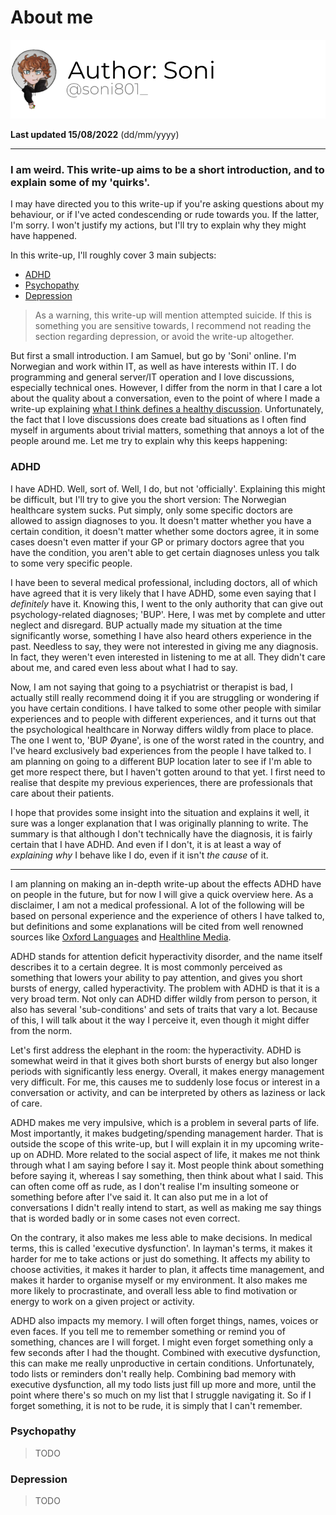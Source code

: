 # About me

[![Author](/assets/images/authors/Soni.png)](https://twitter.com/soni801_)

**Last updated 15/08/2022** (dd/mm/yyyy)

---

### I am weird. This write-up aims to be a short introduction, and to explain some of my 'quirks'.

I may have directed you to this write-up if you're asking questions about my behaviour, or if I've acted condescending
or rude towards you. If the latter, I'm sorry. I won't justify my actions, but I'll try to explain why they might have
happened.

In this write-up, I'll roughly cover 3 main subjects:
- [ADHD](#adhd)
- [Psychopathy](#psychopathy)
- [Depression](#depression)

> As a warning, this write-up will mention attempted suicide. If this is something you are sensitive towards, I
> recommend not reading the section regarding depression, or avoid the write-up altogether.

But first a small introduction. I am Samuel, but go by 'Soni' online. I'm Norwegian and work within IT, as well as have
interests within IT. I do programming and general server/IT operation and I love discussions, especially technical ones.
However, I differ from the norm in that I care a lot about the quality about a conversation, even to the point of where
I made a write-up explaining [what I think defines a healthy discussion](/healthy-discussion/). Unfortunately, the fact
that I love discussions does create bad situations as I often find myself in arguments about trivial matters, something
that annoys a lot of the people around me. Let me try to explain why this keeps happening:

### ADHD

I have ADHD. Well, sort of. Well, I do, but not 'officially'. Explaining this might be difficult, but I'll try to give
you the short version: The Norwegian healthcare system sucks. Put simply, only some specific doctors are allowed to
assign diagnoses to you. It doesn't matter whether you have a certain condition, it doesn't matter whether some doctors
agree, it in some cases doesn't even matter if your GP or primary doctors agree that you have the condition, you aren't
able to get certain diagnoses unless you talk to some very specific people.

I have been to several medical professional, including doctors, all of which have agreed that it is very likely that I
have ADHD, some even saying that I _definitely_ have it. Knowing this, I went to the only authority that can give out
psychology-related diagnoses; 'BUP'. Here, I was met by complete and utter neglect and disregard. BUP actually made my
situation at the time significantly worse, something I have also heard others experience in the past. Needless to say,
they were not interested in giving me any diagnosis. In fact, they weren't even interested in listening to me at all.
They didn't care about me, and cared even less about what I had to say.

Now, I am not saying that going to a psychiatrist or therapist is bad, I actually still really recommend doing it if you
are struggling or wondering if you have certain conditions. I have talked to some other people with similar experiences
and to people with different experiences, and it turns out that the psychological healthcare in Norway differs wildly
from place to place. The one I went to, 'BUP Øyane', is one of the worst rated in the country, and I've heard
exclusively bad experiences from the people I have talked to. I am planning on going to a different BUP location later
to see if I'm able to get more respect there, but I haven't gotten around to that yet. I first need to realise that
despite my previous experiences, there are professionals that care about their patients.

I hope that provides some insight into the situation and explains it well, it sure was a longer explanation that I was
originally planning to write. The summary is that although I don't technically have the diagnosis, it is fairly certain
that I have ADHD. And even if I don't, it is at least a way of _explaining why_ I behave like I do, even if it isn't
_the cause_ of it.

---

I am planning on making an in-depth write-up about the effects ADHD have on people in the future, but for now I will
give a quick overview here. As a disclaimer, I am not a medical professional. A lot of the following will be based on
personal experience and the experience of others I have talked to, but definitions and some explanations will be cited
from well renowned sources like [Oxford Languages](https://languages.oup.com/google-dictionary-en/) and
[Healthline Media](https://www.healthline.com/).

ADHD stands for attention deficit hyperactivity disorder, and the name itself describes it to a certain degree. It is
most commonly perceived as something that lowers your ability to pay attention, and gives you short bursts of energy,
called hyperactivity. The problem with ADHD is that it is a very broad term. Not only can ADHD differ wildly from person
to person, it also has several 'sub-conditions' and sets of traits that vary a lot. Because of this, I will talk about
it the way I perceive it, even though it might differ from the norm.

Let's first address the elephant in the room: the hyperactivity. ADHD is somewhat weird in that it gives both short
bursts of energy but also longer periods with significantly less energy. Overall, it makes energy management very
difficult. For me, this causes me to suddenly lose focus or interest in a conversation or activity, and can be
interpreted by others as laziness or lack of care.

ADHD makes me very impulsive, which is a problem in several parts of life. Most importantly, it makes budgeting/spending
management harder. That is outside the scope of this write-up, but I will explain it in my upcoming write-up on ADHD.
More related to the social aspect of life, it makes me not think through what I am saying before I say it. Most people
think about something before saying it, whereas I say something, then think about what I said. This can often come off
as rude, as I don't realise I'm insulting someone or something before after I've said it. It can also put me in a lot of
conversations I didn't really intend to start, as well as making me say things that is worded badly or in some cases
not even correct.

On the contrary, it also makes me less able to make decisions. In medical terms, this is called 'executive dysfunction'.
In layman's terms, it makes it harder for me to take actions or just do something. It affects my ability to choose
activities, it makes it harder to plan, it affects time management, and makes it harder to organise myself or my
environment. It also makes me more likely to procrastinate, and overall less able to find motivation or energy to work
on a given project or activity.

ADHD also impacts my memory. I will often forget things, names, voices or even faces. If you tell me to remember
something or remind you of something, chances are I will forget. I might even forget something only a few seconds after
I had the thought. Combined with executive dysfunction, this can make me really unproductive in certain conditions.
Unfortunately, todo lists or reminders don't really help. Combining bad memory with executive dysfunction, all my todo
lists just fill up more and more, until the point where there's so much on my list that I struggle navigating it. So if
I forget something, it is not to be rude, it is simply that I can't remember.


[//]: # ()
[//]: # (bursts of energy in the context of engaging conversations)

[//]: # ()
[//]: # (if i were to try to explain the "impulsiveness" it to someone that doesn't have it, its like you get these sudden inner urges to do something, and if you don't satisfy it &#40;do the thing&#41;, you get lightheaded often, aren't able to pay attention to literally anything &#40;including things you enjoy&#41;, and feel an inner anger or dissatisfaction, and cant feel in comfort with yourself or your life. and this will usually go on for months unless you do the thing, now you can probably understand that this is a huge problem, especially if "the thing" involves large financial resources. its also very normal to have "urge relapses", which is not pleasant at all.)

[//]: # ()
[//]: # (on the other hand however, we also have executive dysfunction, which is a really weird combination &#40;i assume you're known to this, so i wont elaborate that deeply&#41;, but its the feeling that you are just unable to do an action, usually this is something that has to be done to achieve better finances or happiness, but you just can't do it, even if you need to and you even really want to, you just, can't. it's really weird and unexplainable really if you haven't experienced it yourself.)

[//]: # ()
[//]: # (although, i should mention, executive dysfunction is not exclusive to adhd, its also one of the most common consequences of moderate/severe depression, and also not rare to occationally encounter)

[//]: # ()
[//]: # (i would say my biggest fear is to not be able to control, or at the very least moderate or even influence my own actions or thoughts, but thats kind of already the case)

[//]: # ()
[//]: # (i dont think i have autism, because im generally not terrible at social interactions n shit, but sometimes it makes me wonder how and why i can relate so well to people with autism and multiple of the symptoms it has)

[//]: # ()
[//]: # (one of the things i hate with myself is that i cant figure out if something is a joke or if it's serious, even irl - and it kinda comes with this embarrasement which i dont like, because people dont understand that i quite literally dont get jokes, even if i try to explain it to them)

[//]: # ()
[//]: # (if the person talking is someone i know, i may sometimes be able to get some jokes or irony based on how they usually talk and their personality, if i set off a lot of time, but i'd never have a chance at recognising irony in someone i dont know)

[//]: # ()
[//]: # (Was waiting for you to finish :&#41; Yea, some people might not have "read the room" the same as you, or not read the entire context. So I can totally see either side happening. Though I do see myself struggling to know that that was a joke if you didn't tell me that outright)

[//]: # (Tone is very hard to express in a way everyone understands the same)

[//]: # ()
[//]: # (and another thing that i struggle with a lot and that really impacts me: not being able to understand context or base principles without them being specifically told to me, because then i remain with less knowledge than others in a given situation, and more often than its not appropriate to ask for information, as that usually just makes people label me as "puttng my nose in others business" or something similar, and me being percieved in a bad way when all i wanted was context)

[//]: # ()
[//]: # (and its not just me missing out on a lot of context, its me not getting context clues that should be really obvious from the get go, that "everyone else" understands)

[//]: # ()
[//]: # (Like, I missed the context clue here that Krzy was going to continue with something. I mean, I could have asked "are you done?" but that could be seen as rude. And is definitely not "natural" in a conversation)

[//]: # ()
[//]: # (Other fun things include being asked "why did you do that?" and my answer is genuinely "I don't know" because my brain &#40;who I perceive as separate from me&#41; just told me to do it. It really makes me feel like a kid though :&#40;)

[//]: # ()
[//]: # (why first response would be "what is that?" or "what do you mean")

[//]: # ()
[//]: # (what i would get back is usually along the lines of "you know what i mean" or "are you dumb")

### Psychopathy

> TODO

### Depression

> TODO
